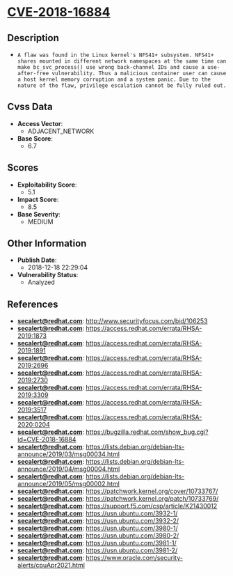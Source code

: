 
# [CVE-2018-16884](http://www.securityfocus.com/bid/106253)

## Description

- `A flaw was found in the Linux kernel's NFS41+ subsystem. NFS41+ shares mounted in different network namespaces at the same time can make bc_svc_process() use wrong back-channel IDs and cause a use-after-free vulnerability. Thus a malicious container user can cause a host kernel memory corruption and a system panic. Due to the nature of the flaw, privilege escalation cannot be fully ruled out.`

## Cvss Data

- **Access Vector**:
  - ADJACENT_NETWORK
- **Base Score**:
  - 6.7

## Scores

- **Exploitability Score**:
  - 5.1
- **Impact Score**:
  - 8.5
- **Base Severity**:
  - MEDIUM

## Other Information

- **Publish Date**:
  - 2018-12-18 22:29:04
- **Vulnerability Status**:
  - Analyzed

## References

- **secalert@redhat.com**: http://www.securityfocus.com/bid/106253
- **secalert@redhat.com**: https://access.redhat.com/errata/RHSA-2019:1873
- **secalert@redhat.com**: https://access.redhat.com/errata/RHSA-2019:1891
- **secalert@redhat.com**: https://access.redhat.com/errata/RHSA-2019:2696
- **secalert@redhat.com**: https://access.redhat.com/errata/RHSA-2019:2730
- **secalert@redhat.com**: https://access.redhat.com/errata/RHSA-2019:3309
- **secalert@redhat.com**: https://access.redhat.com/errata/RHSA-2019:3517
- **secalert@redhat.com**: https://access.redhat.com/errata/RHSA-2020:0204
- **secalert@redhat.com**: https://bugzilla.redhat.com/show_bug.cgi?id=CVE-2018-16884
- **secalert@redhat.com**: https://lists.debian.org/debian-lts-announce/2019/03/msg00034.html
- **secalert@redhat.com**: https://lists.debian.org/debian-lts-announce/2019/04/msg00004.html
- **secalert@redhat.com**: https://lists.debian.org/debian-lts-announce/2019/05/msg00002.html
- **secalert@redhat.com**: https://patchwork.kernel.org/cover/10733767/
- **secalert@redhat.com**: https://patchwork.kernel.org/patch/10733769/
- **secalert@redhat.com**: https://support.f5.com/csp/article/K21430012
- **secalert@redhat.com**: https://usn.ubuntu.com/3932-1/
- **secalert@redhat.com**: https://usn.ubuntu.com/3932-2/
- **secalert@redhat.com**: https://usn.ubuntu.com/3980-1/
- **secalert@redhat.com**: https://usn.ubuntu.com/3980-2/
- **secalert@redhat.com**: https://usn.ubuntu.com/3981-1/
- **secalert@redhat.com**: https://usn.ubuntu.com/3981-2/
- **secalert@redhat.com**: https://www.oracle.com/security-alerts/cpuApr2021.html
